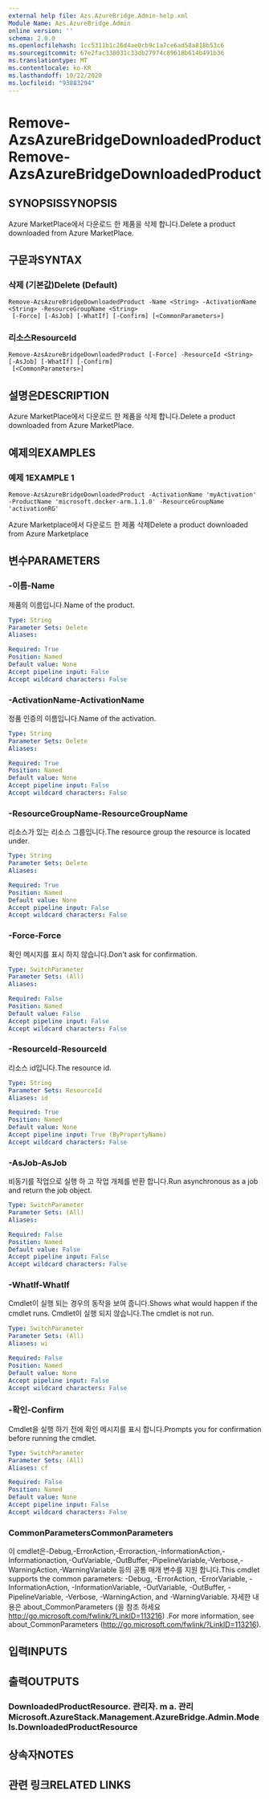 ```yaml
---
external help file: Azs.AzureBridge.Admin-help.xml
Module Name: Azs.AzureBridge.Admin
online version: ''
schema: 2.0.0
ms.openlocfilehash: 1cc5311b1c26d4ae0cb9c1a7ce6ad58a818b53c6
ms.sourcegitcommit: 67e2fac338031c33db27974c89618b614b491b36
ms.translationtype: MT
ms.contentlocale: ko-KR
ms.lasthandoff: 10/22/2020
ms.locfileid: "93883294"
---
```

# <span data-ttu-id="9ff0b-101">Remove-AzsAzureBridgeDownloadedProduct</span><span class="sxs-lookup"><span data-stu-id="9ff0b-101">Remove-AzsAzureBridgeDownloadedProduct</span></span>

## <span data-ttu-id="9ff0b-102">SYNOPSIS</span><span class="sxs-lookup"><span data-stu-id="9ff0b-102">SYNOPSIS</span></span>
<span data-ttu-id="9ff0b-103">Azure MarketPlace에서 다운로드 한 제품을 삭제 합니다.</span><span class="sxs-lookup"><span data-stu-id="9ff0b-103">Delete a product downloaded from Azure MarketPlace.</span></span>

## <span data-ttu-id="9ff0b-104">구문과</span><span class="sxs-lookup"><span data-stu-id="9ff0b-104">SYNTAX</span></span>

### <span data-ttu-id="9ff0b-105">삭제 (기본값)</span><span class="sxs-lookup"><span data-stu-id="9ff0b-105">Delete (Default)</span></span>
```
Remove-AzsAzureBridgeDownloadedProduct -Name <String> -ActivationName <String> -ResourceGroupName <String>
 [-Force] [-AsJob] [-WhatIf] [-Confirm] [<CommonParameters>]
```

### <span data-ttu-id="9ff0b-106">리소스</span><span class="sxs-lookup"><span data-stu-id="9ff0b-106">ResourceId</span></span>
```
Remove-AzsAzureBridgeDownloadedProduct [-Force] -ResourceId <String> [-AsJob] [-WhatIf] [-Confirm]
 [<CommonParameters>]
```

## <span data-ttu-id="9ff0b-107">설명은</span><span class="sxs-lookup"><span data-stu-id="9ff0b-107">DESCRIPTION</span></span>
<span data-ttu-id="9ff0b-108">Azure MarketPlace에서 다운로드 한 제품을 삭제 합니다.</span><span class="sxs-lookup"><span data-stu-id="9ff0b-108">Delete a product downloaded from Azure MarketPlace.</span></span>

## <span data-ttu-id="9ff0b-109">예제의</span><span class="sxs-lookup"><span data-stu-id="9ff0b-109">EXAMPLES</span></span>

### <span data-ttu-id="9ff0b-110">예제 1</span><span class="sxs-lookup"><span data-stu-id="9ff0b-110">EXAMPLE 1</span></span>
```
Remove-AzsAzureBridgeDownloadedProduct -ActivationName 'myActivation' -ProductName 'microsoft.docker-arm.1.1.0' -ResourceGroupName 'activationRG'
```

<span data-ttu-id="9ff0b-111">Azure Marketplace에서 다운로드 한 제품 삭제</span><span class="sxs-lookup"><span data-stu-id="9ff0b-111">Delete a product downloaded from Azure Marketplace</span></span>

## <span data-ttu-id="9ff0b-112">변수</span><span class="sxs-lookup"><span data-stu-id="9ff0b-112">PARAMETERS</span></span>

### <span data-ttu-id="9ff0b-113">-이름</span><span class="sxs-lookup"><span data-stu-id="9ff0b-113">-Name</span></span>
<span data-ttu-id="9ff0b-114">제품의 이름입니다.</span><span class="sxs-lookup"><span data-stu-id="9ff0b-114">Name of the product.</span></span>

```yaml
Type: String
Parameter Sets: Delete
Aliases:

Required: True
Position: Named
Default value: None
Accept pipeline input: False
Accept wildcard characters: False
```

### <span data-ttu-id="9ff0b-115">-ActivationName</span><span class="sxs-lookup"><span data-stu-id="9ff0b-115">-ActivationName</span></span>
<span data-ttu-id="9ff0b-116">정품 인증의 이름입니다.</span><span class="sxs-lookup"><span data-stu-id="9ff0b-116">Name of the activation.</span></span>

```yaml
Type: String
Parameter Sets: Delete
Aliases:

Required: True
Position: Named
Default value: None
Accept pipeline input: False
Accept wildcard characters: False
```

### <span data-ttu-id="9ff0b-117">-ResourceGroupName</span><span class="sxs-lookup"><span data-stu-id="9ff0b-117">-ResourceGroupName</span></span>
<span data-ttu-id="9ff0b-118">리소스가 있는 리소스 그룹입니다.</span><span class="sxs-lookup"><span data-stu-id="9ff0b-118">The resource group the resource is located under.</span></span>

```yaml
Type: String
Parameter Sets: Delete
Aliases:

Required: True
Position: Named
Default value: None
Accept pipeline input: False
Accept wildcard characters: False
```

### <span data-ttu-id="9ff0b-119">-Force</span><span class="sxs-lookup"><span data-stu-id="9ff0b-119">-Force</span></span>
<span data-ttu-id="9ff0b-120">확인 메시지를 표시 하지 않습니다.</span><span class="sxs-lookup"><span data-stu-id="9ff0b-120">Don't ask for confirmation.</span></span>

```yaml
Type: SwitchParameter
Parameter Sets: (All)
Aliases:

Required: False
Position: Named
Default value: False
Accept pipeline input: False
Accept wildcard characters: False
```

### <span data-ttu-id="9ff0b-121">-ResourceId</span><span class="sxs-lookup"><span data-stu-id="9ff0b-121">-ResourceId</span></span>
<span data-ttu-id="9ff0b-122">리소스 id입니다.</span><span class="sxs-lookup"><span data-stu-id="9ff0b-122">The resource id.</span></span>

```yaml
Type: String
Parameter Sets: ResourceId
Aliases: id

Required: True
Position: Named
Default value: None
Accept pipeline input: True (ByPropertyName)
Accept wildcard characters: False
```

### <span data-ttu-id="9ff0b-123">-AsJob</span><span class="sxs-lookup"><span data-stu-id="9ff0b-123">-AsJob</span></span>
<span data-ttu-id="9ff0b-124">비동기를 작업으로 실행 하 고 작업 개체를 반환 합니다.</span><span class="sxs-lookup"><span data-stu-id="9ff0b-124">Run asynchronous as a job and return the job object.</span></span>

```yaml
Type: SwitchParameter
Parameter Sets: (All)
Aliases:

Required: False
Position: Named
Default value: False
Accept pipeline input: False
Accept wildcard characters: False
```

### <span data-ttu-id="9ff0b-125">-WhatIf</span><span class="sxs-lookup"><span data-stu-id="9ff0b-125">-WhatIf</span></span>
<span data-ttu-id="9ff0b-126">Cmdlet이 실행 되는 경우의 동작을 보여 줍니다.</span><span class="sxs-lookup"><span data-stu-id="9ff0b-126">Shows what would happen if the cmdlet runs.</span></span>
<span data-ttu-id="9ff0b-127">Cmdlet이 실행 되지 않습니다.</span><span class="sxs-lookup"><span data-stu-id="9ff0b-127">The cmdlet is not run.</span></span>

```yaml
Type: SwitchParameter
Parameter Sets: (All)
Aliases: wi

Required: False
Position: Named
Default value: None
Accept pipeline input: False
Accept wildcard characters: False
```

### <span data-ttu-id="9ff0b-128">-확인</span><span class="sxs-lookup"><span data-stu-id="9ff0b-128">-Confirm</span></span>
<span data-ttu-id="9ff0b-129">Cmdlet을 실행 하기 전에 확인 메시지를 표시 합니다.</span><span class="sxs-lookup"><span data-stu-id="9ff0b-129">Prompts you for confirmation before running the cmdlet.</span></span>

```yaml
Type: SwitchParameter
Parameter Sets: (All)
Aliases: cf

Required: False
Position: Named
Default value: None
Accept pipeline input: False
Accept wildcard characters: False
```

### <span data-ttu-id="9ff0b-130">CommonParameters</span><span class="sxs-lookup"><span data-stu-id="9ff0b-130">CommonParameters</span></span>
<span data-ttu-id="9ff0b-131">이 cmdlet은-Debug,-ErrorAction,-Erroraction,-InformationAction,-Informationaction,-OutVariable,-OutBuffer,-PipelineVariable,-Verbose,-WarningAction,-WarningVariable 등의 공통 매개 변수를 지원 합니다.</span><span class="sxs-lookup"><span data-stu-id="9ff0b-131">This cmdlet supports the common parameters: -Debug, -ErrorAction, -ErrorVariable, -InformationAction, -InformationVariable, -OutVariable, -OutBuffer, -PipelineVariable, -Verbose, -WarningAction, and -WarningVariable.</span></span> <span data-ttu-id="9ff0b-132">자세한 내용은 about_CommonParameters (을 참조 하세요 http://go.microsoft.com/fwlink/?LinkID=113216) .</span><span class="sxs-lookup"><span data-stu-id="9ff0b-132">For more information, see about_CommonParameters (http://go.microsoft.com/fwlink/?LinkID=113216).</span></span>

## <span data-ttu-id="9ff0b-133">입력</span><span class="sxs-lookup"><span data-stu-id="9ff0b-133">INPUTS</span></span>

## <span data-ttu-id="9ff0b-134">출력</span><span class="sxs-lookup"><span data-stu-id="9ff0b-134">OUTPUTS</span></span>

### <span data-ttu-id="9ff0b-135">DownloadedProductResource. 관리자. m a. 관리</span><span class="sxs-lookup"><span data-stu-id="9ff0b-135">Microsoft.AzureStack.Management.AzureBridge.Admin.Models.DownloadedProductResource</span></span>

## <span data-ttu-id="9ff0b-136">상속자</span><span class="sxs-lookup"><span data-stu-id="9ff0b-136">NOTES</span></span>

## <span data-ttu-id="9ff0b-137">관련 링크</span><span class="sxs-lookup"><span data-stu-id="9ff0b-137">RELATED LINKS</span></span>
